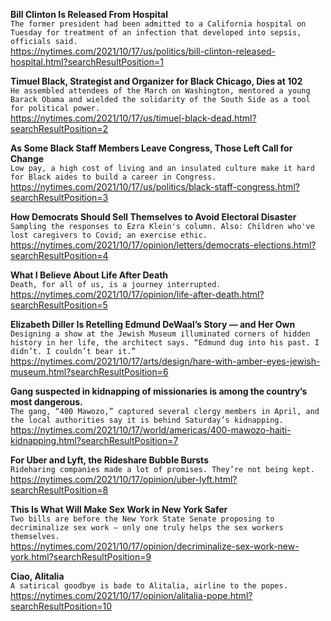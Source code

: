 **Bill Clinton Is Released From Hospital**\
`The former president had been admitted to a California hospital on Tuesday for treatment of an infection that developed into sepsis, officials said.`\
https://nytimes.com/2021/10/17/us/politics/bill-clinton-released-hospital.html?searchResultPosition=1

**Timuel Black, Strategist and Organizer for Black Chicago, Dies at 102**\
`He assembled attendees of the March on Washington, mentored a young Barack Obama and wielded the solidarity of the South Side as a tool for political power.`\
https://nytimes.com/2021/10/17/us/timuel-black-dead.html?searchResultPosition=2

**As Some Black Staff Members Leave Congress, Those Left Call for Change**\
`Low pay, a high cost of living and an insulated culture make it hard for Black aides to build a career in Congress.`\
https://nytimes.com/2021/10/17/us/politics/black-staff-congress.html?searchResultPosition=3

**How Democrats Should Sell Themselves to Avoid Electoral Disaster**\
`Sampling the responses to Ezra Klein's column. Also: Children who've lost caregivers to Covid; an exercise ethic.`\
https://nytimes.com/2021/10/17/opinion/letters/democrats-elections.html?searchResultPosition=4

**What I Believe About Life After Death**\
`Death, for all of us, is a journey interrupted.`\
https://nytimes.com/2021/10/17/opinion/life-after-death.html?searchResultPosition=5

**Elizabeth Diller Is Retelling Edmund DeWaal’s Story — and Her Own**\
`Designing a show at the Jewish Museum illuminated corners of hidden history in her life, the architect says. “Edmund dug into his past. I didn’t. I couldn’t bear it.”`\
https://nytimes.com/2021/10/17/arts/design/hare-with-amber-eyes-jewish-museum.html?searchResultPosition=6

**Gang suspected in kidnapping of missionaries is among the country’s most dangerous.**\
`The gang, “400 Mawozo,” captured several clergy members in April, and the local authorities say it is behind Saturday’s kidnapping.`\
https://nytimes.com/2021/10/17/world/americas/400-mawozo-haiti-kidnapping.html?searchResultPosition=7

**For Uber and Lyft, the Rideshare Bubble Bursts**\
`Rideharing companies made a lot of promises. They’re not being kept.`\
https://nytimes.com/2021/10/17/opinion/uber-lyft.html?searchResultPosition=8

**This Is What Will Make Sex Work in New York Safer**\
`Two bills are before the New York State Senate proposing to decriminalize sex work — only one truly helps the sex workers themselves.`\
https://nytimes.com/2021/10/17/opinion/decriminalize-sex-work-new-york.html?searchResultPosition=9

**Ciao, Alitalia**\
`A satirical goodbye is bade to Alitalia, airline to the popes. `\
https://nytimes.com/2021/10/17/opinion/alitalia-pope.html?searchResultPosition=10

